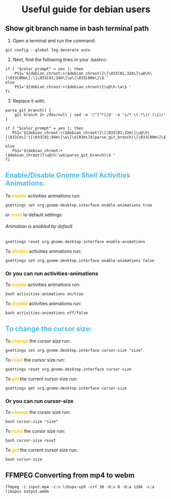 <h1 align="center">Useful guide for debian users</h1>

## Show git branch name in bash terminal path

1. Open a terminal and run the command:

```
git config --global log.decorate auto
```

2. Next, find the following lines in your .bashrc:

```
if [ "$color_prompt" = yes ]; then
    PS1='${debian_chroot:+($debian_chroot)}\[\033[01;32m\]\u@\h\[\033[00m\]:\[\033[01;34m\]\w\[\033[00m\]\$ '
else
    PS1='${debian_chroot:+($debian_chroot)}\u@\h:\w\$ '
fi
```

3. Replace it with:

```
parse_git_branch() {
    git branch 2> /dev/null | sed -e '/^[^*]/d' -e 's/* \(.*\)/ (\1)/'
}

if [ "$color_prompt" = yes ]; then
   PS1='${debian_chroot:+($debian_chroot)}\[\033[01;32m\]\u@\h\[\033[m\]:\[\033[01;94m\]\w\[\e[93m\]$(parse_git_branch)\[\033[00m\]\$ '
else
   PS1='${debian_chroot:+($debian_chroot)}\u@\h:\w$(parse_git_branch)\$ '
fi
```

<h2 style="color: #4CB9E7"> Enable/Disable Gnome Shell Activities Animations: </h2>

To <b style="color: #FFC300"><i> enable </i></b> activities animations run:

```
gsettings set org.gnome.desktop.interface enable-animations true
```

or <b style="color: #FFC300"><i> reset </i></b> to default settings:

###### Animation is enabled by default

```
gsettings reset org.gnome.desktop.interface enable-animations
```

To <b style="color: #FFC300"><i> disable </i></b> activities animations run:

```
gsettings set org.gnome.desktop.interface enable-animations false
```

### Or you can run activities-animations

To <b style="color: #FFC300"><i> enable </i></b> activities animations run:

```
bash activities-animations on/true
```

To <b style="color: #FFC300"><i> disable </i></b> activities animations run:

```
bash activities-animations off/false
```

<h2 style="color: #4CB9E7"> To change the cursor size: </h2>

To <b style="color: #FFC300"><i> change </i></b> the cursor size run:

```
gsettings set org.gnome.desktop.interface cursor-size "size"
```

To <b style="color: #FFC300"><i> reset </i></b> the cursor size run:

```
gsettings reset org.gnome.desktop.interface cursor-size
```

To <b style="color: #FFC300"><i> get </i></b> the current cursor size run:

```
gsettings get org.gnome.desktop.interface cursor-size
```

### Or you can run cursor-size

To <b style="color: #FFC300"><i> change </i></b> the cursor size run:

```
bash cursor-size "size"
```

To <b style="color: #FFC300"><i> reset </i></b> the cursor size run:

```
bash cursor-size reset
```

To <b style="color: #FFC300"><i> get </i></b> the current cursor size run:

```
bash cursor-size
```
## FFMPEG Converting from mp4 to webm

```
ffmpeg -i input.mp4 -c:v libvpx-vp9 -crf 30 -b:v 0 -b:a 128k -c:a libopus output.webm
```
